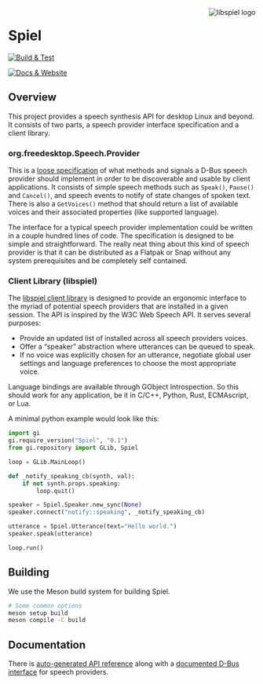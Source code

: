 <img alt="libspiel logo" align="right" src="https://raw.githubusercontent.com/eeejay/spiel/main/spiel-logo.svg">

# Spiel

[![ Build & Test ](https://github.com/eeejay/spiel/actions/workflows/ci.yml/badge.svg)](https://github.com/eeejay/spiel/actions/workflows/ci.yml)

[![ Docs & Website ](https://github.com/eeejay/spiel/actions/workflows/website.yml/badge.svg)](https://github.com/eeejay/spiel/actions/workflows/website.yml)

## Overview

This project provides a speech synthesis API for desktop Linux and beyond. It consists of two parts, a speech provider interface specification and a client library.

### org.freedesktop.Speech.Provider
This is a [loose specification](https://eeejay.github.io/spiel/generated-org.freedesktop.Speech.Provider.html) of what methods and signals a D-Bus speech provider should implement in order to be discoverable and usable by client applications. It consists of simple speech methods such as `Speak()`, `Pause()` and `Cancel()`, and speech events to notify of state changes of spoken text. There is also a `GetVoices()` method that should return a list of available voices and their associated properties (like supported language).

The interface for a typical speech provider implementation could be written in a couple hundred lines of code. The specification is designed to be simple and straightforward. The really neat thing about this kind of speech provider is that it can be distributed as a Flatpak or Snap without any system prerequisites and be completely self contained.


### Client Library (libspiel)
The [libspiel client library](https://eeejay.github.io/spiel/) is designed to provide an ergonomic interface to the myriad of potential speech providers that are installed in a given session. The API is inspired by the W3C Web Speech API. It serves several purposes:
* Provide an updated list of installed across all speech providers voices.
* Offer a “speaker” abstraction where utterances can be queued to speak.
* If no voice was explicitly chosen for an utterance, negotiate global user settings and language preferences to choose the most appropriate voice.

Language bindings are available through GObject Introspection. So this should work for any application, be it in C/C++, Python, Rust, ECMAscript, or Lua.

A minimal python example would look like this:
```python
import gi
gi.require_version("Spiel", "0.1")
from gi.repository import GLib, Spiel

loop = GLib.MainLoop()

def _notify_speaking_cb(synth, val):
    if not synth.props.speaking:
        loop.quit()

speaker = Spiel.Speaker.new_sync(None)
speaker.connect("notify::speaking", _notify_speaking_cb)

utterance = Spiel.Utterance(text="Hello world.")
speaker.speak(utterance)

loop.run()

```

## Building

We use the Meson build system for building Spiel.

```sh
# Some common options
meson setup build
meson compile -C build
```

## Documentation

There is [auto-generated API reference](https://eeejay.github.io/spiel/) along with a [documented D-Bus interface](https://eeejay.github.io/spiel/generated-org.freedesktop.Speech.Provider.html) for speech providers.